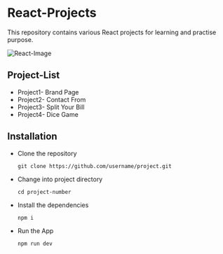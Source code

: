 # React-Projects
This repository contains various React projects for learning and practise purpose. 

![React-Image](reactImg2.jpg)


## Project-List

* Project1- Brand Page
* Project2- Contact From
* Project3- Split Your Bill
* Project4- Dice Game

## Installation

* Clone the repository
  
    ```
    git clone https://github.com/username/project.git
    ```
    
* Change into project directory
  
  ```
  cd project-number
  ```

* Install the dependencies
  
  ```
  npm i
  ```

* Run the App
  
  ```
  npm run dev
  ```